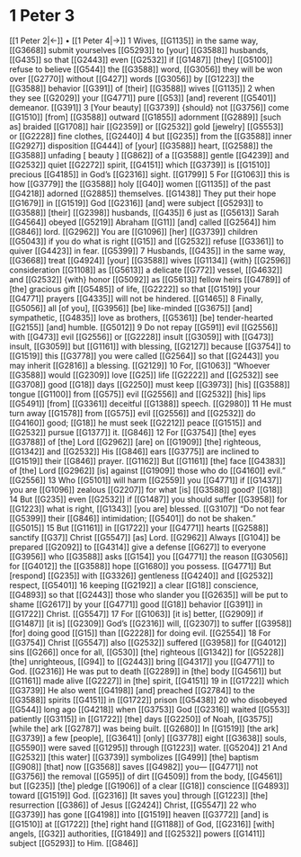# 1 Peter 3
[[1 Peter 2|←]] • [[1 Peter 4|→]]
1 Wives, [[G1135]] in the same way, [[G3668]] submit yourselves [[G5293]] to [your] [[G3588]] husbands, [[G435]] so that [[G2443]] even [[G2532]] if [[G1487]] [they] [[G5100]] refuse to believe [[G544]] the [[G3588]] word, [[G3056]] they will be won over [[G2770]] without [[G427]] words [[G3056]] by [[G1223]] the [[G3588]] behavior [[G391]] of [their] [[G3588]] wives [[G1135]] 
2 when they see [[G2029]] your [[G4771]] pure [[G53]] [and] reverent [[G5401]] demeanor. [[G391]] 
3 [Your beauty] [[G3739]] {should} not [[G3756]] come [[G1510]] [from] [[G3588]] outward [[G1855]] adornment [[G2889]] [such as] braided [[G1708]] hair [[G2359]] or [[G2532]] gold [jewelry] [[G5553]] or [[G2228]] fine clothes, [[G2440]] 
4 but [[G235]] from the [[G3588]] inner [[G2927]] disposition [[G444]] of [your] [[G3588]] heart, [[G2588]] the [[G3588]] unfading [ beauty ] [[G862]] of a [[G3588]] gentle [[G4239]] and [[G2532]] quiet [[G2272]] spirit, [[G4151]] which [[G3739]] is [[G1510]] precious [[G4185]] in God’s [[G2316]] sight. [[G1799]] 
5 For [[G1063]] this is how [[G3779]] the [[G3588]] holy [[G40]] women [[G1135]] of the past [[G4218]] adorned [[G2885]] themselves. [[G1438]] They put their hope [[G1679]] in [[G1519]] God [[G2316]] [and] were subject [[G5293]] to [[G3588]] [their] [[G2398]] husbands, [[G435]] 
6 just as [[G5613]] Sarah [[G4564]] obeyed [[G5219]] Abraham [[G11]] [and] called [[G2564]] him [[G846]] lord. [[G2962]] You are [[G1096]] [her] [[G3739]] children [[G5043]] if you do what is right [[G15]] and [[G2532]] refuse [[G3361]] to quiver [[G4423]] in fear. [[G5399]] 
7 Husbands, [[G435]] in the same way, [[G3668]] treat [[G4924]] [your] [[G3588]] wives [[G1134]] {with} [[G2596]] consideration [[G1108]] as [[G5613]] a delicate [[G772]] vessel, [[G4632]] and [[G2532]] {with} honor [[G5092]] as [[G5613]] fellow heirs [[G4789]] of [the] gracious gift [[G5485]] of life, [[G2222]] so that [[G1519]] your [[G4771]] prayers [[G4335]] will not be hindered. [[G1465]] 
8 Finally, [[G5056]] all [of you], [[G3956]] [be] like-minded [[G3675]] [and] sympathetic, [[G4835]] love as brothers, [[G5361]] [be] tender-hearted [[G2155]] [and] humble. [[G5012]] 
9 Do not repay [[G591]] evil [[G2556]] with [[G473]] evil [[G2556]] or [[G2228]] insult [[G3059]] with [[G473]] insult, [[G3059]] but [[G1161]] with blessing, [[G2127]] because [[G3754]] to [[G1519]] this [[G3778]] you were called [[G2564]] so that [[G2443]] you may inherit [[G2816]] a blessing. [[G2129]] 
10 For, [[G1063]] “Whoever [[G3588]] would [[G2309]] love [[G25]] life [[G2222]] and [[G2532]] see [[G3708]] good [[G18]] days [[G2250]] must keep [[G3973]] [his] [[G3588]] tongue [[G1100]] from [[G575]] evil [[G2556]] and [[G2532]] [his] lips [[G5491]] [from] [[G3361]] deceitful [[G1388]] speech. [[G2980]] 
11 He must turn away [[G1578]] from [[G575]] evil [[G2556]] and [[G2532]] do [[G4160]] good; [[G18]] he must seek [[G2212]] peace [[G1515]] and [[G2532]] pursue [[G1377]] it. [[G846]] 
12 For [[G3754]] [the] eyes [[G3788]] of [the] Lord [[G2962]] [are] on [[G1909]] [the] righteous, [[G1342]] and [[G2532]] His [[G846]] ears [[G3775]] are inclined to [[G1519]] their [[G846]] prayer. [[G1162]] But [[G1161]] [the] face [[G4383]] of [the] Lord [[G2962]] [is] against [[G1909]] those who do [[G4160]] evil.” [[G2556]] 
13 Who [[G5101]] will harm [[G2559]] you [[G4771]] if [[G1437]] you are [[G1096]] zealous [[G2207]] for what [is] [[G3588]] good? [[G18]] 
14 But [[G235]] even [[G2532]] if [[G1487]] you should suffer [[G3958]] for [[G1223]] what is right, [[G1343]] [you are] blessed. [[G3107]] “Do not fear [[G5399]] their [[G846]] intimidation; [[G5401]] do not be shaken.” [[G5015]] 
15 But [[G1161]] in [[G1722]] your [[G4771]] hearts [[G2588]] sanctify [[G37]] Christ [[G5547]] [as] Lord. [[G2962]] Always [[G104]] be prepared [[G2092]] to [[G4314]] give a defense [[G627]] to everyone [[G3956]] who [[G3588]] asks [[G154]] you [[G4771]] the reason [[G3056]] for [[G4012]] the [[G3588]] hope [[G1680]] you possess. [[G4771]] But [respond] [[G235]] with [[G3326]] gentleness [[G4240]] and [[G2532]] respect, [[G5401]] 
16 keeping [[G2192]] a clear [[G18]] conscience, [[G4893]] so that [[G2443]] those who slander you [[G2635]] will be put to shame [[G2617]] by your [[G4771]] good [[G18]] behavior [[G391]] in [[G1722]] Christ. [[G5547]] 
17 For [[G1063]] [it is] better, [[G2909]] if [[G1487]] [it is] [[G2309]] God’s [[G2316]] will, [[G2307]] to suffer [[G3958]] [for] doing good [[G15]] than [[G2228]] for doing evil. [[G2554]] 
18 For [[G3754]] Christ [[G5547]] also [[G2532]] suffered [[G3958]] for [[G4012]] sins [[G266]] once for all, [[G530]] [the] righteous [[G1342]] for [[G5228]] [the] unrighteous, [[G94]] to [[G2443]] bring [[G4317]] you [[G4771]] to God. [[G2316]] He was put to death [[G2289]] in [the] body [[G4561]] but [[G1161]] made alive [[G2227]] in [the] spirit, [[G4151]] 
19 in [[G1722]] which [[G3739]] He also went [[G4198]] [and] preached [[G2784]] to the [[G3588]] spirits [[G4151]] in [[G1722]] prison [[G5438]] 
20 who disobeyed [[G544]] long ago [[G4218]] when [[G3753]] God [[G2316]] waited [[G553]] patiently [[G3115]] in [[G1722]] [the] days [[G2250]] of Noah, [[G3575]] [while the] ark [[G2787]] was being built. [[G2680]] In [[G1519]] [the ark] [[G3739]] a few [people], [[G3641]] [only] [[G3778]] eight [[G3638]] souls, [[G5590]] were saved [[G1295]] through [[G1223]] water. [[G5204]] 
21 And [[G2532]] [this water] [[G3739]] symbolizes [[G499]] [the] baptism [[G908]] [that] now [[G3568]] saves [[G4982]] you— [[G4771]] not [[G3756]] the removal [[G595]] of dirt [[G4509]] from the body, [[G4561]] but [[G235]] [the] pledge [[G1906]] of a clear [[G18]] conscience [[G4893]] toward [[G1519]] God. [[G2316]] [It saves you] through [[G1223]] [the] resurrection [[G386]] of Jesus [[G2424]] Christ, [[G5547]] 
22 who [[G3739]] has gone [[G4198]] into [[G1519]] heaven [[G3772]] [and] is [[G1510]] at [[G1722]] [the] right hand [[G1188]] of God, [[G2316]] [with] angels, [[G32]] authorities, [[G1849]] and [[G2532]] powers [[G1411]] subject [[G5293]] to Him. [[G846]] 
